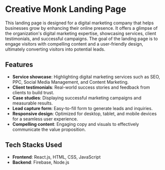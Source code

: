 # Creative Monk Landing Page

This landing page is designed for a digital marketing company that helps businesses grow by enhancing their online presence. It offers a glimpse of the organization's digital marketing expertise, showcasing services, client testimonials, and successful campaigns. The goal of the landing page is to engage visitors with compelling content and a user-friendly design, ultimately converting visitors into potential leads.

## Features

- **Service showcase**: Highlighting digital marketing services such as SEO, PPC, Social Media Management, and Content Marketing.
- **Client testimonials**: Real-world success stories and feedback from clients to build trust.
- **Case studies**: Displaying successful marketing campaigns and measurable results.
- **Lead capture form**: Easy-to-fill form to generate leads and inquiries.
- **Responsive design**: Optimized for desktop, tablet, and mobile devices for a seamless user experience.
- **Compelling content**: Engaging copy and visuals to effectively communicate the value proposition.

## Tech Stacks Used

- **Frontend**: React.js, HTML, CSS, JavaScript
- **Backend**: Firebase, Node.js


